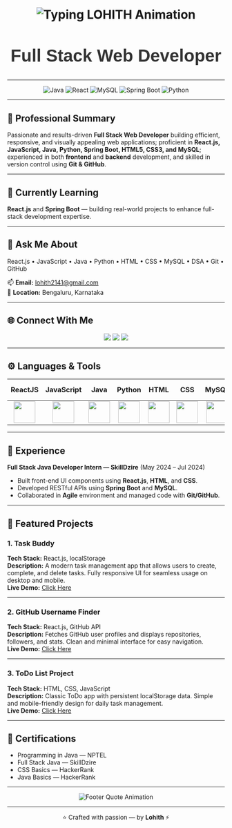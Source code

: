 <!-- README.md for GitHub profile: Lohith -->
<!-- 🧠 Clean & Professional GitHub Profile README -->
<br>
<br>
<br>

<div align="center"> 
  <h1>
    <img src="https://readme-typing-svg.herokuapp.com?font=Poppins&size=30&color=000000&center=true&vCenter=true&width=600&lines=👋+HI,+I'M+LOHITH" alt="Typing LOHITH Animation"/>
  </h1>
  <h2 style="font-family: 'Poppins', sans-serif; font-size: 40px; font-weight: 600; color: #333333;"> Full Stack Web Developer </h2> 
</div>


---

<p align="center">
  <img src="https://img.shields.io/badge/Java-%23ED8B00?style=for-the-badge&logo=java&logoColor=white" alt="Java"/>
  <img src="https://img.shields.io/badge/React-%2361DAFB?style=for-the-badge&logo=react&logoColor=black" alt="React"/>
  <img src="https://img.shields.io/badge/MySQL-%2300f?style=for-the-badge&logo=mysql&logoColor=white" alt="MySQL"/>
  <img src="https://img.shields.io/badge/Spring%20Boot-%236DB33F?style=for-the-badge&logo=spring&logoColor=white" alt="Spring Boot"/>
  <img src="https://img.shields.io/badge/Python-%2314354C?style=for-the-badge&logo=python&logoColor=white" alt="Python"/>
</p>

---

## 🧠 Professional Summary
Passionate and results-driven **Full Stack Web Developer** building efficient, responsive, and visually appealing web applications; proficient in **React.js, JavaScript, Java, Python, Spring Boot, HTML5, CSS3, and MySQL**; experienced in both **frontend** and **backend** development, and skilled in version control using **Git & GitHub**.

---

## 🌱 Currently Learning
**React.js** and **Spring Boot** — building real-world projects to enhance full-stack development expertise.

---

## 💬 Ask Me About
React.js • JavaScript • Java • Python • HTML • CSS • MySQL • DSA • Git • GitHub  

📫 **Email:** [lohith2141@gmail.com](mailto:lohith2141@gmail.com)  
📍 **Location:** Bengaluru, Karnataka  

---

## 🌐 Connect With Me
<p align="center">
  <a href="https://github.com/Lohith" target="_blank"><img src="https://img.shields.io/badge/GitHub-181717?style=for-the-badge&logo=github&logoColor=white"></a>
  <a href="https://www.linkedin.com/in/lohithofficial7" target="_blank"><img src="https://img.shields.io/badge/LinkedIn-%230077B5?style=for-the-badge&logo=linkedin&logoColor=white"></a>
  <a href="https://www.instagram.com/lohithofficial7_" target="_blank"><img src="https://img.shields.io/badge/Instagram-%23E4405F?style=for-the-badge&logo=instagram&logoColor=white"></a>
</p>

---

## ⚙️ Languages & Tools

| ReactJS | JavaScript | Java | Python | HTML | CSS | MySQL | Spring Boot | Git | GitHub |
|:-------:|:----------:|:----:|:------:|:---:|:---:|:----:|:-----------:|:--:|:------:|
| <img src="https://skillicons.dev/icons?i=react" width="50"/> | <img src="https://skillicons.dev/icons?i=js" width="50"/> | <img src="https://skillicons.dev/icons?i=java" width="50"/> | <img src="https://skillicons.dev/icons?i=python" width="50"/> | <img src="https://skillicons.dev/icons?i=html" width="50"/> | <img src="https://skillicons.dev/icons?i=css" width="50"/> | <img src="https://skillicons.dev/icons?i=mysql" width="50"/> | <img src="https://skillicons.dev/icons?i=spring" width="50"/> | <img src="https://skillicons.dev/icons?i=git" width="50"/> | <img src="https://skillicons.dev/icons?i=github" width="50"/> |

---

## 💼 Experience
**Full Stack Java Developer Intern — SkillDzire** (May 2024 – Jul 2024)  
- Built front-end UI components using **React.js**, **HTML**, and **CSS**.  
- Developed RESTful APIs using **Spring Boot** and **MySQL**.  
- Collaborated in **Agile** environment and managed code with **Git/GitHub**.

---

## 🚀 Featured Projects

### 1. Task Buddy
**Tech Stack:** React.js, localStorage  
**Description:** A modern task management app that allows users to create, complete, and delete tasks. Fully responsive UI for seamless usage on desktop and mobile.  
**Live Demo:** [Click Here](https://lohithofficial.github.io/TaskBuddy-Project/)

---

### 2. GitHub Username Finder
**Tech Stack:** React.js, GitHub API  
**Description:** Fetches GitHub user profiles and displays repositories, followers, and stats. Clean and minimal interface for easy navigation.  
**Live Demo:** [Click Here](https://lohithofficial.github.io/Github-username-project/)

---

### 3. ToDo List Project
**Tech Stack:** HTML, CSS, JavaScript  
**Description:** Classic ToDo app with persistent localStorage data. Simple and mobile-friendly design for daily task management.  
**Live Demo:** [Click Here](https://lohithofficial.github.io/ToDo-List-Project/)

---

## 🧾 Certifications
- Programming in Java — NPTEL  
- Full Stack Java — SkillDzire  
- CSS Basics — HackerRank  
- Java Basics — HackerRank  

---

<p align="center">
  <img src="https://readme-typing-svg.herokuapp.com?font=Poppins&size=20&color=FF8C00&center=true&vCenter=true&width=600&lines=“Code+is+like+humor.+When+you+have+to+explain+it,+it's+bad.”;~Lohith+💻" alt="Footer Quote Animation"/>
</p>

---

<p align="center">⭐ Crafted with passion — by <strong>Lohith</strong> ⚡</p>
